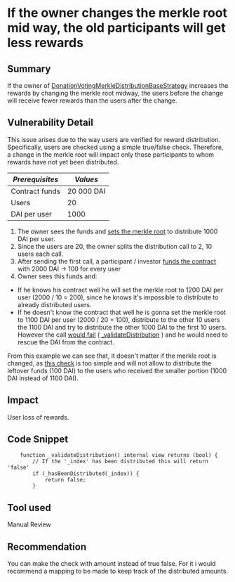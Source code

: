 # If the owner changes the merkle root mid way, the old participants will get less rewards

## Summary
If the owner of [DonationVotingMerkleDistributionBaseStrategy](https://github.com/sherlock-audit/2023-09-Gitcoin/blob/main/allo-v2/contracts/strategies/donation-voting-merkle-base/DonationVotingMerkleDistributionBaseStrategy.sol) increases the rewards by changing the merkle root midway, the users before the change will receive fewer rewards than the users after the change.

## Vulnerability Detail
This issue arises due to the way users are verified for reward distribution. Specifically, users are checked using a simple true/false check. Therefore, a change in the merkle root will impact only those participants to whom rewards have not yet been distributed.

| *Prerequisites* | *Values*  |
|-----------------|-----------|
| Contract funds  | 20 000 DAI |
| Users           | 20        |
| DAI per user    | 1000      |

1. The owner sees the funds and [sets the merkle root](https://github.com/sherlock-audit/2023-09-Gitcoin/blob/main/allo-v2/contracts/strategies/donation-voting-merkle-base/DonationVotingMerkleDistributionBaseStrategy.sol#L420-L436) to distribute 1000 DAI per user.
2. Since the users are 20, the owner splits the distribution call to 2, 10 users each call.
3. After sending the first call, a participant / investor [funds the contract](https://github.com/sherlock-audit/2023-09-Gitcoin/blob/main/allo-v2/contracts/core/Allo.sol#L339-L345) with 2000 DAI -> 100 for every user
4.  Owner sees this funds and:
- If he knows his contract well he will set the merkle root to 1200 DAI per user (2000 / 10 = 200), since he knows it's impossible to distribute to already distributed users.
- If he doesn't know the contract that well he is gonna set the merkle root to 1100 DAI per user (2000 / 20 = 100), distribute to the other 10 users the 1100 DAI and try to distribute the other 1000 DAI to the first 10 users. However the call [would fail](https://github.com/sherlock-audit/2023-09-Gitcoin/blob/main/allo-v2/contracts/strategies/donation-voting-merkle-base/DonationVotingMerkleDistributionBaseStrategy.sol#L783) ( [_validateDistribution](https://github.com/sherlock-audit/2023-09-Gitcoin/blob/main/allo-v2/contracts/strategies/donation-voting-merkle-base/DonationVotingMerkleDistributionBaseStrategy.sol#L722-L724) ) and he would need to rescue the DAI from the contract.

From this example we can see that, it doesn't matter if the merkle root is changed,  as [this check](https://github.com/sherlock-audit/2023-09-Gitcoin/blob/main/allo-v2/contracts/strategies/donation-voting-merkle-base/DonationVotingMerkleDistributionBaseStrategy.sol#L722-L724) is too simple and will not allow to distribute the leftover funds (100 DAI) to the users who received the smaller portion (1000 DAI instead of 1100 DAI).

## Impact
User loss of rewards.

## Code Snippet
```solidity
    function _validateDistribution() internal view returns (bool) {
        // If the '_index' has been distributed this will return 'false'
        if (_hasBeenDistributed(_index)) {
            return false;
        }
```
## Tool used

Manual Review

## Recommendation
You can make the check with amount instead of true false. For it i would recommend a mapping to be made to keep track of the distributed amounts.
